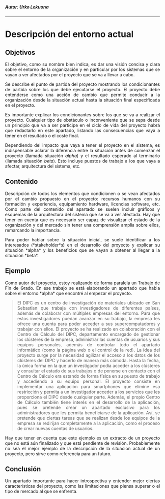 ##### Autor: Urko Lekuona
---

# Descripción del entorno actual

## Objetivos
<div style="text-align: justify">
El objetivo, como su nombre bien indica, es dar una visión concisa y clara sobre el entorno de la organización y en particular por los sistemas que se vayan a ver afectados por el proyecto que se va a llevar a cabo.

Se describe el punto de partida del proyecto mostrando los condicionantes de partida sobre los que debe ejecutarse el proyecto. El proyecto debe entenderse como una acción de cambio que permite conducir a la organización desde la situación actual hasta la situación final especificada en el proyecto. 


Es importante explicar los condicionantes sobre los que se va a realizar el proyecto. Cualquier tipo de obstáculo o inconveniente que se sepa desde un principio que va a ser participe en el ciclo de vida del proyecto habrá que redactarlo en este apartado, listando las consecuencias que vaya a tener en el resultado o el coste final.

Dependiendo del impacto que vaya a tener el proyecto en el sistema, es indispensable aclarar la diferencia entre la situación antes de comenzar el proyecto (llamada situación *alpha*) y el resultado esperado al terminarlo (llamada situación *beta*). Esto incluye puestos de trabajo a los que vaya a afectar, arquitectura del sistema, etc.



## Contenido

<div align="justify">
Descripción de todos los elementos que condicionen o se vean afectados por el cambio propuesto en el proyecto: recursos humanos con su formación y experiencia, equipamiento hardware, licencias software, etc. Como parte del contenido del apartado se suelen incluir gráficos y esquemas de la arquitectura del sistema que se va a ver afectada. Hay que tener en cuenta que es necesario ser capaz de visualizar el estado de la organización y del mercado sin tener una comprensión amplia sobre ellos, remarcando la importancia.
</p>
Para poder hablar sobre la situación inicial, se suele identificar a los interesados (*stakeholder*s) en el desarrollo del proyecto y explicar su situación *alpha* y los beneficios que se vayan a obtener al llegar a la situación *beta*.


## Ejemplo

<div style="text-align: justify">
<p>
Como autor del proyecto, estoy realizando de forma paralela un Trabajo de Fin de Grado. En ese trabajo se está elaborando un apartado que habla sobre el entorno *alpha* que encontré al empezar el proyecto. 

>El DIPC es un centro de investigación de materiales ubicado en San Sebastian que trabaja con investigadores de diferentes países, además de colaborar con múltiples empresas del entorno. Para que estos investigadores puedan avanzar en su trabajo, la empresa les ofrece una cuenta para poder acceder a sus supercomputadores y trabajar con ellos.
>El proyecto se ha realizado en colaboración con el Centro de Cálculo del DIPC, departamento encargado de gestionar los clústeres de la empresa, administrar las cuentas de usuarios y sus equipos personales, además de controlar todo el apartado informático (como la página web o el control de la red).
>La idea del proyecto surge por la necesidad agilizar el acceso a los datos de los clústeres del DIPC y hacerlo de manera más cómoda. Hasta la fecha, la única forma en la que un investigador podía acceder a los clústeres y consultar el estado de sus trabajos o de ponerse en contacto con el Centro de Cálculo era estando de forma física en su puesto de trabajo y accediendo a su equipo personal. El proyecto consiste en implementar una aplicación para smartphones que elimine esa restricción y permita a un investigador acceder a los servicios que les proporciona el DIPC desde cualquier parte.
>Además, el propio Centro de Cálculo también tiene interés en el desarrollo de la aplicación, pues se pretende crear un apartado exclusivo para los administradores que les permita beneficiarse de la aplicación. Así, se pretende que ciertas tareas que se realizan desde los equipos de la empresa se redirijan completamente a la aplicación, como el proceso de crear nuevas cuentas de usuarios. 

Hay que tener en cuenta que este ejemplo es un extracto de un proyecto que no está aún finalizado y que está pendiente de revisión. Probablemente no sea el mejor ejemplo de la descripción de la situacion actual de un proyecto, pero sirve como referencia para un futuro.
</p>
</div>

## Conclusión

<div style="text-align: justify">
<p>
Un apartado importante para hacer introspectiva y entender mejor ciertas características del proyecto, como las limitaciones que piensa superar o el tipo de mercado al que se enfrenta.
</p>
</div>
